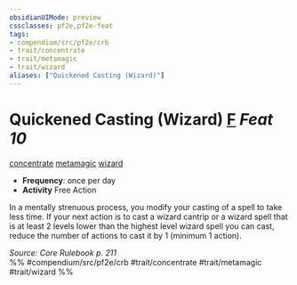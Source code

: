 ```yaml
---
obsidianUIMode: preview
cssclasses: pf2e,pf2e-feat
tags:
- compendium/src/pf2e/crb
- trait/concentrate
- trait/metamagic
- trait/wizard
aliases: ["Quickened Casting (Wizard)"]
---
```

# Quickened Casting (Wizard)  [F](rules/core-rulebook/chapter-9-playing-the-game.md#Actions "Free Action") *Feat 10*  
[concentrate](rules/traits/concentrate.md "Concentrate Action & Ability Trait")  [metamagic](rules/traits/metamagic.md "Metamagic General Trait")  [wizard](rules/traits/wizard.md "Wizard Class Trait")  

- **Frequency**: once per day
- **Activity** Free Action

In a mentally strenuous process, you modify your casting of a spell to take less time. If your next action is to cast a wizard cantrip or a wizard spell that is at least 2 levels lower than the highest level wizard spell you can cast, reduce the number of actions to cast it by 1 (minimum 1 action).

*Source: Core Rulebook p. 211*  
%% #compendium/src/pf2e/crb #trait/concentrate #trait/metamagic #trait/wizard %%